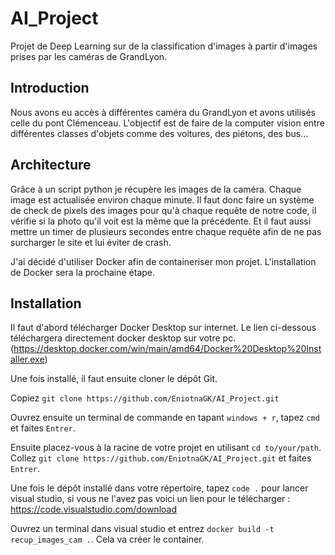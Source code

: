 # AI_Project

Projet de Deep Learning sur de la classification d'images à partir d'images prises par les caméras de GrandLyon.


## Introduction

Nous avons eu accès à différentes caméra du GrandLyon et avons utilisés celle du pont Clémenceau. L'objectif est de faire de la computer vision entre différentes classes d'objets comme des voitures, des piétons, des bus...


## Architecture

Grâce à un script python je récupère les images de la caméra. Chaque image est actualisée environ chaque minute. Il faut donc faire un système de check de pixels des images pour qu'à chaque requête de notre code, il vérifie si la photo qu'il voit est la même que la précédente. Et il faut aussi mettre un timer de plusieurs secondes entre chaque requête afin de ne pas surcharger le site et lui éviter de crash.

J'ai décidé d'utiliser Docker afin de containeriser mon projet. L'installation de Docker sera la prochaine étape.


## Installation

Il faut d'abord télécharger Docker Desktop sur internet. Le lien ci-dessous téléchargera directement docker desktop sur votre pc.
(https://desktop.docker.com/win/main/amd64/Docker%20Desktop%20Installer.exe)

Une fois installé, il faut ensuite cloner le dépôt Git.

Copiez ````git clone https://github.com/EniotnaGK/AI_Project.git````

Ouvrez ensuite un terminal de commande en tapant ````windows + r````, tapez ````cmd```` et faites ````Entrer````.

Ensuite placez-vous à la racine de votre projet en utilisant ````cd to/your/path````. Collez ````git clone https://github.com/EniotnaGK/AI_Project.git```` et faites ````Entrer````.

Une fois le dépôt installé dans votre répertoire, tapez ````code .```` pour lancer visual studio, si vous ne l'avez pas voici un lien pour le télécharger : https://code.visualstudio.com/download

Ouvrez un terminal dans visual studio et entrez ````docker build -t recup_images_cam .````. Cela va créer le container.










